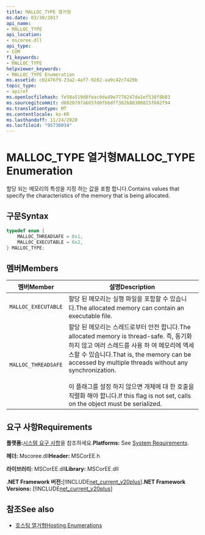 ```yaml
---
title: MALLOC_TYPE 열거형
ms.date: 03/30/2017
api_name:
- MALLOC_TYPE
api_location:
- mscoree.dll
api_type:
- COM
f1_keywords:
- MALLOC_TYPE
helpviewer_keywords:
- MALLOC_TYPE Enumeration
ms.assetid: c02476f9-23a2-4af7-9282-aa9c42c7429b
topic_type:
- apiref
ms.openlocfilehash: fe58a519d0feac0da49e7778247da1ef538f8b83
ms.sourcegitcommit: d8020797a6657d0fbbdff362b80300815f682f94
ms.translationtype: MT
ms.contentlocale: ko-KR
ms.lasthandoff: 11/24/2020
ms.locfileid: "95730034"
---
```

# <a name="malloc_type-enumeration"></a><span data-ttu-id="d47aa-102">MALLOC_TYPE 열거형</span><span class="sxs-lookup"><span data-stu-id="d47aa-102">MALLOC_TYPE Enumeration</span></span>

<span data-ttu-id="d47aa-103">할당 되는 메모리의 특성을 지정 하는 값을 포함 합니다.</span><span class="sxs-lookup"><span data-stu-id="d47aa-103">Contains values that specify the characteristics of the memory that is being allocated.</span></span>  
  
## <a name="syntax"></a><span data-ttu-id="d47aa-104">구문</span><span class="sxs-lookup"><span data-stu-id="d47aa-104">Syntax</span></span>  
  
```cpp  
typedef enum {  
    MALLOC_THREADSAFE = 0x1,  
    MALLOC_EXECUTABLE = 0x2,  
} MALLOC_TYPE;  
```  
  
## <a name="members"></a><span data-ttu-id="d47aa-105">멤버</span><span class="sxs-lookup"><span data-stu-id="d47aa-105">Members</span></span>  
  
|<span data-ttu-id="d47aa-106">멤버</span><span class="sxs-lookup"><span data-stu-id="d47aa-106">Member</span></span>|<span data-ttu-id="d47aa-107">설명</span><span class="sxs-lookup"><span data-stu-id="d47aa-107">Description</span></span>|  
|------------|-----------------|  
|`MALLOC_EXECUTABLE`|<span data-ttu-id="d47aa-108">할당 된 메모리는 실행 파일을 포함할 수 있습니다.</span><span class="sxs-lookup"><span data-stu-id="d47aa-108">The allocated memory can contain an executable file.</span></span>|  
|`MALLOC_THREADSAFE`|<span data-ttu-id="d47aa-109">할당 된 메모리는 스레드로부터 안전 합니다.</span><span class="sxs-lookup"><span data-stu-id="d47aa-109">The allocated memory is thread-safe.</span></span> <span data-ttu-id="d47aa-110">즉, 동기화 하지 않고 여러 스레드를 사용 하 여 메모리에 액세스할 수 있습니다.</span><span class="sxs-lookup"><span data-stu-id="d47aa-110">That is, the memory can be accessed by multiple threads without any synchronization.</span></span><br /><br /> <span data-ttu-id="d47aa-111">이 플래그를 설정 하지 않으면 개체에 대 한 호출을 직렬화 해야 합니다.</span><span class="sxs-lookup"><span data-stu-id="d47aa-111">If this flag is not set, calls on the object must be serialized.</span></span>|  
  
## <a name="requirements"></a><span data-ttu-id="d47aa-112">요구 사항</span><span class="sxs-lookup"><span data-stu-id="d47aa-112">Requirements</span></span>  

 <span data-ttu-id="d47aa-113">**플랫폼:**[시스템 요구 사항](../../get-started/system-requirements.md)을 참조하세요.</span><span class="sxs-lookup"><span data-stu-id="d47aa-113">**Platforms:** See [System Requirements](../../get-started/system-requirements.md).</span></span>  
  
 <span data-ttu-id="d47aa-114">**헤더:** Mscoree.dll</span><span class="sxs-lookup"><span data-stu-id="d47aa-114">**Header:** MSCorEE.h</span></span>  
  
 <span data-ttu-id="d47aa-115">**라이브러리:** MSCorEE.dll</span><span class="sxs-lookup"><span data-stu-id="d47aa-115">**Library:** MSCorEE.dll</span></span>  
  
 <span data-ttu-id="d47aa-116">**.NET Framework 버전:**[!INCLUDE[net_current_v20plus](../../../../includes/net-current-v20plus-md.md)]</span><span class="sxs-lookup"><span data-stu-id="d47aa-116">**.NET Framework Versions:** [!INCLUDE[net_current_v20plus](../../../../includes/net-current-v20plus-md.md)]</span></span>  
  
## <a name="see-also"></a><span data-ttu-id="d47aa-117">참조</span><span class="sxs-lookup"><span data-stu-id="d47aa-117">See also</span></span>

- [<span data-ttu-id="d47aa-118">호스팅 열거형</span><span class="sxs-lookup"><span data-stu-id="d47aa-118">Hosting Enumerations</span></span>](hosting-enumerations.md)
